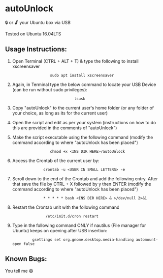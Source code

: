 # autoUnlock
:lock: or :unlock: your Ubuntu box via USB

Tested on Ubuntu 16.04LTS

## Usage Instructions:

1. Open Terminal (CTRL + ALT + T) & type the following to install xscreensaver


                        sudo apt install xscreensaver


2. Again, in Terminal type the below command to locate your USB Device (can be run without sudo privileges):


                                   lsusb


3. Copy "autoUnlock" to the current user's home folder (or any folder of your choice, as long as its for the current user)

4. Open the script and edit as per your system (instructions on how to do this are provided in the comments of "autoUnlock")

5. Make the script executable using the following command (modify the command according to where "autoUnlock has been placed")


                        chmod +x <INS DIR HERE>/autoUnlock


6. Access the Crontab of the current user by:


                     crontab -u <USER IN SMALL LETTERS> -e


7. Scroll down to the end of the Crontab and add the following entry. After that save the file by CTRL + X followed by y then ENTER (modify the command according to where "autoUnlock has been placed")

                  
                     * * * * * bash <INS DIR HERE> & >/dev/null 2>&1


8. Restart the Crontab unit with the following command

                         
                      /etc/init.d/cron restart

9. Type in the following command ONLY if nautilus (File manager for Ubuntu) keeps on opening after USB insertion:


                gsettings set org.gnome.desktop.media-handling automount-open false
                
## Known Bugs:
You tell me :smile:
